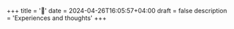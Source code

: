 +++
title = '📝'
date = 2024-04-26T16:05:57+04:00
draft = false
description = 'Experiences and thoughts'
+++
